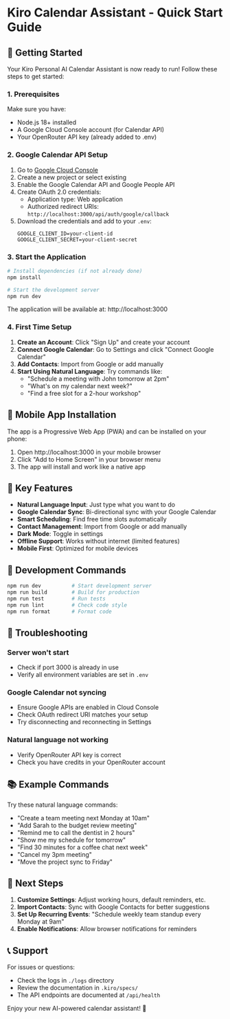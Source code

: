 # Kiro Calendar Assistant - Quick Start Guide

## 🚀 Getting Started

Your Kiro Personal AI Calendar Assistant is now ready to run! Follow these steps to get started:

### 1. Prerequisites

Make sure you have:
- Node.js 18+ installed
- A Google Cloud Console account (for Calendar API)
- Your OpenRouter API key (already added to .env)

### 2. Google Calendar API Setup

1. Go to [Google Cloud Console](https://console.cloud.google.com/)
2. Create a new project or select existing
3. Enable the Google Calendar API and Google People API
4. Create OAuth 2.0 credentials:
   - Application type: Web application
   - Authorized redirect URIs: `http://localhost:3000/api/auth/google/callback`
5. Download the credentials and add to your `.env`:
   ```
   GOOGLE_CLIENT_ID=your-client-id
   GOOGLE_CLIENT_SECRET=your-client-secret
   ```

### 3. Start the Application

```bash
# Install dependencies (if not already done)
npm install

# Start the development server
npm run dev
```

The application will be available at: http://localhost:3000

### 4. First Time Setup

1. **Create an Account**: Click "Sign Up" and create your account
2. **Connect Google Calendar**: Go to Settings and click "Connect Google Calendar"
3. **Add Contacts**: Import from Google or add manually
4. **Start Using Natural Language**: Try commands like:
   - "Schedule a meeting with John tomorrow at 2pm"
   - "What's on my calendar next week?"
   - "Find a free slot for a 2-hour workshop"

## 📱 Mobile App Installation

The app is a Progressive Web App (PWA) and can be installed on your phone:

1. Open http://localhost:3000 in your mobile browser
2. Click "Add to Home Screen" in your browser menu
3. The app will install and work like a native app

## 🎯 Key Features

- **Natural Language Input**: Just type what you want to do
- **Google Calendar Sync**: Bi-directional sync with your Google Calendar
- **Smart Scheduling**: Find free time slots automatically
- **Contact Management**: Import from Google or add manually
- **Dark Mode**: Toggle in settings
- **Offline Support**: Works without internet (limited features)
- **Mobile First**: Optimized for mobile devices

## 🔧 Development Commands

```bash
npm run dev          # Start development server
npm run build        # Build for production
npm run test         # Run tests
npm run lint         # Check code style
npm run format       # Format code
```

## 🐛 Troubleshooting

### Server won't start
- Check if port 3000 is already in use
- Verify all environment variables are set in `.env`

### Google Calendar not syncing
- Ensure Google APIs are enabled in Cloud Console
- Check OAuth redirect URI matches your setup
- Try disconnecting and reconnecting in Settings

### Natural language not working
- Verify OpenRouter API key is correct
- Check you have credits in your OpenRouter account

## 📚 Example Commands

Try these natural language commands:

- "Create a team meeting next Monday at 10am"
- "Add Sarah to the budget review meeting"
- "Remind me to call the dentist in 2 hours"
- "Show me my schedule for tomorrow"
- "Find 30 minutes for a coffee chat next week"
- "Cancel my 3pm meeting"
- "Move the project sync to Friday"

## 🚀 Next Steps

1. **Customize Settings**: Adjust working hours, default reminders, etc.
2. **Import Contacts**: Sync with Google Contacts for better suggestions
3. **Set Up Recurring Events**: "Schedule weekly team standup every Monday at 9am"
4. **Enable Notifications**: Allow browser notifications for reminders

## 📞 Support

For issues or questions:
- Check the logs in `./logs` directory
- Review the documentation in `.kiro/specs/`
- The API endpoints are documented at `/api/health`

Enjoy your new AI-powered calendar assistant! 🎉
